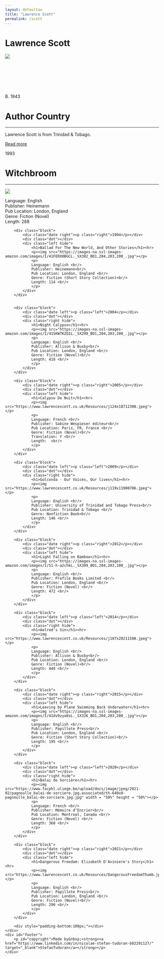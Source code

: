 ```yaml
---
layout: defaultau
title: "Lawrence Scott"
permalink: /scott
---
```

<!-- partial:index.partial.html -->
<div class="content">
    <h1>Lawrence Scott</h1>
    <div class="quote">
        <div><img src="https://www.lawrencescott.co.uk/Resources/item1a1.jpeg" class="logo"></div>
    </div>
    <div class="timeline">
        <div style="padding-bottom:100px;"></div>
        <div class="block">
            <div class="date right"><p class="right">B. 1943</p></div>
            <div class="dot"></div>
            <div class="left first">
                <h1>Author Country</h1><hr>
            <p>Lawrence Scott is from Trinidad & Tobago.</p>
                <a href="https://en.wikipedia.org/wiki/Lawrence_Scott" target="_blank">Read more</a>
            </div>
        </div>
        <div class="block">
            <div class="date left"><p class="left">1993</p></div>
            <div class="dot"></div>
            <div class="right">
                <h1>Witchbroom</h1><hr>
                <p><img src="https://www.lawrencescott.co.uk/Resources/j169x26612315.jpeg"></p>
                <p>
                Language: English <br/>
                Publisher: Heinemann<br/>
                Pub Location: London, England <br/>
                Genre: Fiction (Novel)<br/>
                Length: 288 <br/>
                </p>
            </div>
        </div>

        <div class="block">
            <div class="date right"><p class="right">1994</p></div>
            <div class="dot"></div>
            <div class="left hide">
                <h1>Ballad For The New World, And Other Stories</h1><hr>
                <p><img src="https://images-na.ssl-images-amazon.com/images/I/41FERX0BGCL._SX302_BO1,204,203,200_.jpg"></p>
                <p>
                Language: English <br/>
                Publisher: Heinemann<br/>
                Pub Location: London, England <br/>
                Genre: Fiction (Short Story Collection)<br/>
                Length: 114 <br/>
                </p>
            </div>
        </div>


        <div class="block">
            <div class="date left"><p class="left">2004</p></div>
            <div class="dot"></div>
            <div class="right hide">
                <h1>Night Calypso</h1><hr>
                <p><img src="https://images-na.ssl-images-amazon.com/images/I/41SKW7KZQ1L._SX299_BO1,204,203,200_.jpg"></p>
                <p>
                Language: English <br/>
                Publisher: Allison & Busby<br/>
                Pub Location: London, England <br/>
                Genre: Fiction (Novel)<br/>
                Length: 418 <br/>
                </p>
            </div>
        </div>

        <div class="block">
            <div class="date right"><p class="right">2005</p></div>
            <div class="dot"></div>
            <div class="left hide">
                <h1>Calypso De Nuit</h1><hr>
                <p><img src="https://www.lawrencescott.co.uk/Resources/j124x18712308.jpeg"></p>
                <p>
                Language: French <br/>
                Publisher: Sabine Wespieser éditeur<br/>
                Pub Location: Paris, FR, France <br/>
                Genre: Fiction (Novel)<br/>
                Translation: Y <br/>
                Length:  <br/>
                </p>
            </div>
        </div>

        <div class="block">
            <div class="date left"><p class="left">2009</p></div>
            <div class="dot"></div>
            <div class="right hide">
                <h1>Golconda - Our Voices, Our lives</h1><hr>
                <p><img src="https://www.lawrencescott.co.uk/Resources/j119x11900706.jpeg"></p>
                <p>
                Language: English <br/>
                Publisher: University of Trinidad and Tobago Press<br/>
                Pub Location: Trinidad & Tobago <br/>
                Genre: Nonfiction Book<br/>
                Length: 146 <br/>
                </p>
            </div>
        </div>

        <div class="block">
            <div class="date right"><p class="right">2012</p></div>
            <div class="dot"></div>
            <div class="left hide">
                <h1>Light Falling on Bamboo</h1><hr>
                <p><img src="https://images-na.ssl-images-amazon.com/images/I/51-h-a2chkL._SX309_BO1,204,203,200_.jpg"></p>
                <p>
                Language: English <br/>
                Publisher: Profile Books Limited <br/>
                Pub Location: London, England <br/>
                Genre: Fiction (Novel) <br/>
                Length: 472 <br/>
                </p>
            </div>
        </div>

        <div class="block">
            <div class="date left"><p class="left">2014</p></div>
            <div class="dot"></div>
            <div class="right hide">
                <h1>Aelred's Sin</h1><hr>
                <p><img src="https://www.lawrencescott.co.uk/Resources/j187x28211588.jpeg"></p>
                <p>
                Language: English <br/>
                Publisher: Allison & Busby<br/>
                Pub Location: London, England <br/>
                Genre: Fiction (Novel)<br/>
                Length: 448 <br/>
                </p>
            </div>
        </div>

        <div class="block">
            <div class="date right"><p class="right">2015</p></div>
            <div class="dot"></div>
            <div class="left hide">
                <h1>Leaving by Plane Swimming Back Underwater</h1><hr>
                <p><img src="https://images-na.ssl-images-amazon.com/images/I/41dv9zya8sL._SX326_BO1,204,203,200_.jpg"></p>
                <p>
                Language: English <br/>
                Publisher: Papillote Press<br/>
                Pub Location: London, England <br/>
                Genre: Fiction (Short Story Collection)<br/>
                Length: 195 <br/>
                </p>
            </div>
        </div>

        <div class="block">
            <div class="date left"><p class="left">2020</p></div>
            <div class="dot"></div>
            <div class="right hide">
                <h1>Balai de Sorcière</h1><hr>
                <p><img src="https://www.facphl.uliege.be/upload/docs/image/jpeg/2021-02/pagnoulle_balai-de-sorciere.jpg.associated/th-640x0-pagnoulle_balai-de-sorciere.jpg.jpg" width = "50%" height = "50%"></p>
                <p>
                Language: French <br/>
                Publisher: Mémoire d’Encrier<br/>
                Pub Location: Montreal, Canada <br/>
                Genre: Fiction (Novel) <br/>
                Length: 360 <br/>
                </p>
            </div>
        </div>

        <div class="block">
            <div class="date right"><p class="right">2021</p></div>
            <div class="dot"></div>
            <div class="left hide">
                <h1>Dangerous Freedom: Elizabeth D'Aviniere's Story</h1><hr>
                <p><img src="https://www.lawrencescott.co.uk/Resources/DangerousFreedomThumb.jpg"></p>
                <p>
                Language: English <br/>
                Publisher: Papillote Press<br/>
                Pub Location: London, England <br/>
                Genre: Fiction (Novel)<br/>
                Length: 290 <br/>
                </p>
            </div>
        </div>

        <div style="padding-bottom:100px;"></div>
    </div>
    <div id="footer">
        <p id="copyright">Made by&nbsp;<strong><a href="https://www.linkedin.com/in/nicolae-stefan-tudoran-b02291127/" target="_blank">StefanTudoran</a></strong></p>
    </div>
</div>
<!-- partial -->
  <script src='https://cdnjs.cloudflare.com/ajax/libs/jquery/3.1.1/jquery.min.js'></script><script  src="assets/js/authorscript.js"></script>
